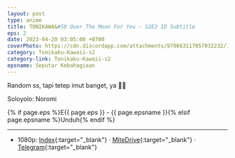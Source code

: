```yaml
---
layout: post
type: anime
title: TONIKAWA&#58 Over The Moon For You - S2E2 ID Subtitle
eps: 2
date: 2023-04-20 03:05:00 +0700
coverPhoto: https://cdn.discordapp.com/attachments/970663117057032232/1098321598165028894/mpv-shot0244.jpg
category: Tonikaku-Kawaii-s2
category-link: Tonikaku-Kawaii-s2
epsname: Seputar Kebahagiaan
---
```


Random ss, tapi tetep imut banget, ya 🥰🥰

Soloyolo: Noromi

{% if page.eps %}E{{ page.eps }} - {{ page.epsname }}{% elsif page.epsname %}Unduh{% endif %}

---
- 1080p: [Index](https://bit.ly/43JFCIx){:target="_blank"} &middot; [MiteDrive](https://mitedrive.com/view/aCIVI3){:target="_blank"} &middot; [Telegram](https://t.me/a1fansubweeklies/282){:target="_blank"}
